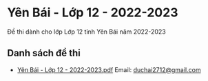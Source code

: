 # Yên Bái - Lớp 12 - 2022-2023

Đề thi dành cho lớp Lớp 12 tỉnh Yên Bái năm 2022-2023

## Danh sách đề thi

- [Yên Bái - Lớp 12 - 2022-2023.pdf](Yên%20Bái%20-%20Lớp%2012%20-%202022-2023.pdf)
Email: duchai2712@gmail.com

